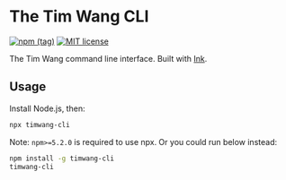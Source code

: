 # The Tim Wang CLI

[![npm (tag)](https://img.shields.io/npm/v/timwang-cli.svg)](https://www.npmjs.com/package/timwang-cli)
[![MIT license](https://img.shields.io/npm/l/timwang-cli.svg)](https://www.npmjs.com/package/timwang-cli)

The Tim Wang command line interface. Built with [Ink](https://github.com/vadimdemedes/ink).

## Usage

Install Node.js, then:

```bash
npx timwang-cli
```

Note: `npm>=5.2.0` is required to use npx. Or you could run below instead:

```bash
npm install -g timwang-cli
timwang-cli
```
